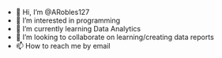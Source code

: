 - 👋 Hi, I’m @ARobles127
- 👀 I’m interested in programming
- 🌱 I’m currently learning Data Analytics
- 💞️ I’m looking to collaborate on learning/creating data reports 
- 📫 How to reach me by email

<!---
ARobles127/ARobles127 is a ✨ special ✨ repository because its `README.md` (this file) appears on your GitHub profile.
You can click the Preview link to take a look at your changes.
--->
